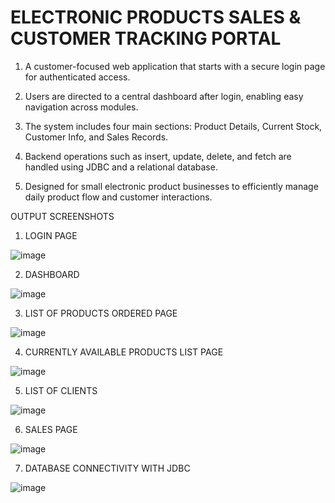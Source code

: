 # ELECTRONIC PRODUCTS SALES & CUSTOMER TRACKING PORTAL

1. A customer-focused web application that starts with a secure login page for authenticated access.


2. Users are directed to a central dashboard after login, enabling easy navigation across modules.


3. The system includes four main sections: Product Details, Current Stock, Customer Info, and Sales Records.


4. Backend operations such as insert, update, delete, and fetch are handled using JDBC and a relational database.


5. Designed for small electronic product businesses to efficiently manage daily product flow and customer interactions.
   



OUTPUT SCREENSHOTS

1. LOGIN PAGE

![image](https://github.com/user-attachments/assets/567af287-407a-4611-8e8c-52df6dca6949)

2. DASHBOARD

![image](https://github.com/user-attachments/assets/e97c0889-dd0c-42b7-8231-fd3a1e59c9fc)

3. LIST OF PRODUCTS ORDERED PAGE

![image](https://github.com/user-attachments/assets/dc5571a6-45e8-449e-8bfd-c174f6bcbcda)

4. CURRENTLY AVAILABLE PRODUCTS LIST PAGE

![image](https://github.com/user-attachments/assets/34af1726-4e56-4d87-8931-d3fd267f2e68)

5. LIST OF CLIENTS

![image](https://github.com/user-attachments/assets/c2d36aeb-388f-4dbb-8e6c-5c5bdac9925d)

6. SALES PAGE

![image](https://github.com/user-attachments/assets/d7516a66-f175-4ac5-824b-368cb580b6f7)

7. DATABASE CONNECTIVITY WITH JDBC

![image](https://github.com/user-attachments/assets/256f3a82-c8a7-4dd5-a81b-9424b93c6644)









